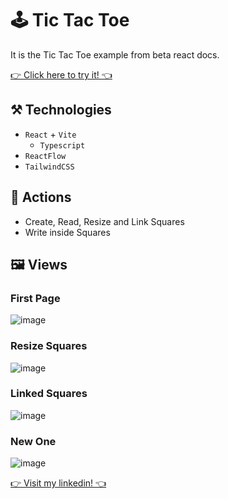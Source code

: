# 🕹️ Tic Tac Toe
It is the Tic Tac Toe example from beta react docs.

[👉 Click here to try it! 👈](https://tic-tac-toe-kappa-black.vercel.app)

## ⚒️ Technologies
- `React` + `Vite`
	- `Typescript`
- `ReactFlow`
- `TailwindCSS`

## 👋 Actions
- Create, Read, Resize and Link Squares
- Write inside Squares

## 🖼️ Views

### First Page
![image](https://user-images.githubusercontent.com/62482908/214980041-dc0efea9-51d9-4ff1-a727-9c1353b10e9b.png)

### Resize Squares
![image](https://user-images.githubusercontent.com/62482908/214980095-94fb2bbc-8421-4276-acf8-5f8528ca7b57.png)

### Linked Squares
![image](https://user-images.githubusercontent.com/62482908/214980162-aa51573e-048a-4ea3-919f-ea0ffe23fafb.png)

### New One
![image](https://user-images.githubusercontent.com/62482908/214980200-5569c521-cc36-4afc-96d9-3b116a6f4bb7.png)

[👉 Visit my linkedin! 👈](https://www.linkedin.com/in/pedr0d1as/)
